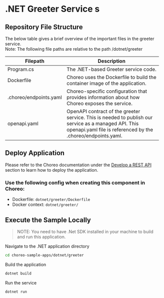 # .NET Greeter Service s

## Repository File Structure

The below table gives a brief overview of the important files in the greeter service.\
Note: The following file paths are relative to the path /dotnet/greeter

| Filepath               | Description                                                                                                                                                          |
| ---------------------- | -------------------------------------------------------------------------------------------------------------------------------------------------------------------- |
| Program.cs             | The .NET-based Greeter service code.                                                                                                                                 |
| Dockerfile             | Choreo uses the Dockerfile to build the container image of the application.                                                                                          |
| .choreo/endpoints.yaml | Choreo-specific configuration that provides information about how Choreo exposes the service.                                                                        |
| openapi.yaml           | OpenAPI contract of the greeter service. This is needed to publish our service as a managed API. This openapi.yaml file is referenced by the .choreo/endpoints.yaml. |

## Deploy Application

Please refer to the Choreo documentation under the [Develop a REST API](https://wso2.com/choreo/docs/develop-components/develop-services/develop-a-rest-api/#step-1-create-a-service-component-from-a-dockerfile) section to learn how to deploy the application.

### Use the following config when creating this component in Choreo:

- Dockerfile: `dotnet/greeter/Dockerfile`
- Docker context: `dotnet/greeter/`

## Execute the Sample Locally

> NOTE: You need to have .Net SDK installed in your machine to build and run this application.

Navigate to the .NET application directory

```bash
cd choreo-sample-apps/dotnet/greeter
```

Build the application

```bash
dotnet build
```

Run the service

```bash
dotnet run
```
